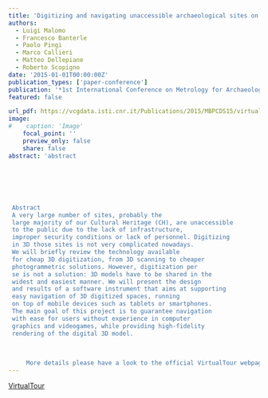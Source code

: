 ```yaml
---
title: 'Digitizing and navigating unaccessible archaeological sites on mobile devices'
authors:
  - Luigi Malomo
  - Francesco Banterle
  - Paolo Pingi
  - Marco Callieri
  - Matteo Dellepiane
  - Roberto Scopigno
date: '2015-01-01T00:00:00Z'
publication_types: ['paper-conference']
publication: '*1st International Conference on Metrology for Archaeology*'
featured: false

url_pdf: https://vcgdata.isti.cnr.it/Publications/2015/MBPCDS15/virtual_tour_metro_final.pdf
image:
#    caption: 'Image'
    focal_point: ''
    preview_only: false
    share: false
abstract: 'abstract
 	
 	
 	
 
 
 
 Abstract
 A very large number of sites, probably the
 large majority of our Cultural Heritage (CH), are unaccessible
 to the public due to the lack of infrastructure,
 improper security conditions or lack of personnel. Digitizing
 in 3D those sites is not very complicated nowadays.
 We will briefly review the technology available
 for cheap 3D digitization, from 3D scanning to cheaper
 photogrammetric solutions. However, digitization per
 se is not a solution: 3D models have to be shared in the
 widest and easiest manner. We will present the design
 and results of a software instrument that aims at supporting
 easy navigation of 3D digitized spaces, running
 on top of mobile devices such as tablets or smartphones.
 The main goal of this project is to guarantee navigation
 with ease for users without experience in computer
 graphics and videogames, while providing high-fidelity
 rendering of the digital 3D model.
 
 
 
     More details please have a look to the official VirtualTour webpage.'
---
```

[VirtualTour](https://vcgdata.isti.cnr.it/virtualtour/)

